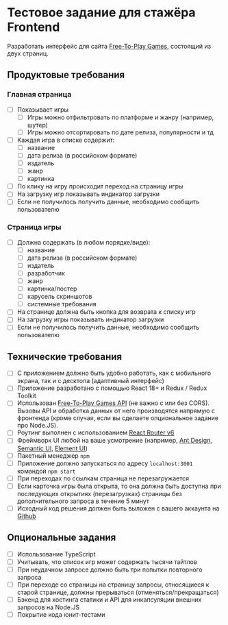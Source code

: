 
# Тестовое задание для стажёра Frontend

Разработать интерфейс для сайта [Free-To-Play Games](https://www.freetogame.com/), состоящий из двух страниц.

## Продуктовые требования

### Главная страница

- [ ] Показывает игры
  - [ ] Игры можно отфильтровать по платформе и жанру (например, шутер)
  - [ ] Игры можно отсортировать по дате релиза, популярности и тд
- [ ] Каждая игра в списке содержит:
  - [ ] название
  - [ ] дата релиза (в российском формате)
  - [ ] издатель
  - [ ] жанр
  - [ ] картинка
- [ ] По клику на игру происходит переход на страницу игры
- [ ] На загрузку игр показывать индикатор загрузки
- [ ] Если не получилось получить данные, необходимо сообщить пользователю

### Страница игры

- [ ] Должна содержать (в любом порядке/виде):
  - [ ] название
  - [ ] дата релиза (в российском формате)
  - [ ] издатель
  - [ ] разработчик
  - [ ] жанр
  - [ ] картинка/постер
  - [ ] карусель скриншотов
  - [ ] системные требования
- [ ] На странице должна быть кнопка для возврата к списку игр
- [ ] На загрузку игры показывать индикатор загрузки
- [ ] Если не получилось получить данные, необходимо сообщить пользователю

## Технические требования

- [ ] С приложением должно быть удобно работать, как с мобильного экрана, так и с десктопа (адаптивный интерфейс)
- [ ] Приложение разработано с помощью React 18+ и Redux / Redux Toolkit
- [ ] Использован [Free-To-Play Games API](https://www.freetogame.com/api-doc) (не важно с или без CORS). Вызовы API и обработка данных от него производятся напрямую с фронтенда (кроме случая, если вы сделаете опциональное задание про Node.JS).
- [ ] Роутинг выполнен с использованием [React Router v6](https://reactrouter.com/en/main)
- [ ] Фреймворк UI любой на ваше усмотрение (например, [Ant Design](https://ant.design/), [Semantic UI](https://react.semantic-ui.com/), [Element UI](http://elemental-ui.com/))
- [ ] Пакетный менеджер `npm`
- [ ] Приложение должно запускаться по адресу `localhost:3001` командой `npm start`
- [ ] При переходах по ссылкам страница не перезагружается
- [ ] Если карточка игры была открыта, то она должна быть доступна при последующих открытиях (перезагрузках) страницы без дополнительного запроса в течение 5 минут
- [ ] Исходный код решения должен быть выложен с вашего аккаунта на [Github](http://github.com/)

## Опциональные задания

- [ ] Использование TypeScript
- [ ] Учитывать, что список игр может содержать тысячи тайтлов
- [ ] При неудачном запросе должно быть три попытки повторного запроса
- [ ] При переходе со страницы на страницу запросы, относящиеся к старой странице, должны прерываться (отменяться/прекращаться)
- [ ] Бэкенд для хостинга статики и API для инкапсуляции внешних запросов на Node.JS
- [ ] Покрытие кода юнит-тестами
